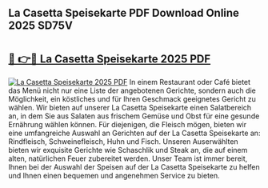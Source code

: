 ## La Casetta Speisekarte PDF Download Online 2025 SD75V

# <h2><a href="http://gc5pmf.nevu.top/?p=La+Casetta+Speisekarte">🔗 👉🔴 La Casetta Speisekarte 2025 PDF</a></h2>

[![La Casetta Speisekarte 2025 PDF](https://i.imgur.com/dBaPXMq.png)](http://gc5pmf.nevu.top/?p=La+Casetta+Speisekarte)
In einem Restaurant oder Café bietet das Menü nicht nur eine Liste der angebotenen Gerichte, sondern auch die Möglichkeit, ein köstliches und für Ihren Geschmack geeignetes Gericht zu wählen. Wir bieten auf unserer La Casetta Speisekarte einen Salatbereich an, in dem Sie aus Salaten aus frischem Gemüse und Obst für eine gesunde Ernährung wählen können. Für diejenigen, die Fleisch mögen, bieten wir eine umfangreiche Auswahl an Gerichten auf der La Casetta Speisekarte an: Rindfleisch, Schweinefleisch, Huhn und Fisch. Unseren Auserwählten bieten wir exquisite Gerichte wie Schaschlik und Steak an, die auf einem alten, natürlichen Feuer zubereitet werden. Unser Team ist immer bereit, Ihnen bei der Auswahl der Speisen auf der La Casetta Speisekarte zu helfen und Ihnen einen bequemen und angenehmen Service zu bieten.

